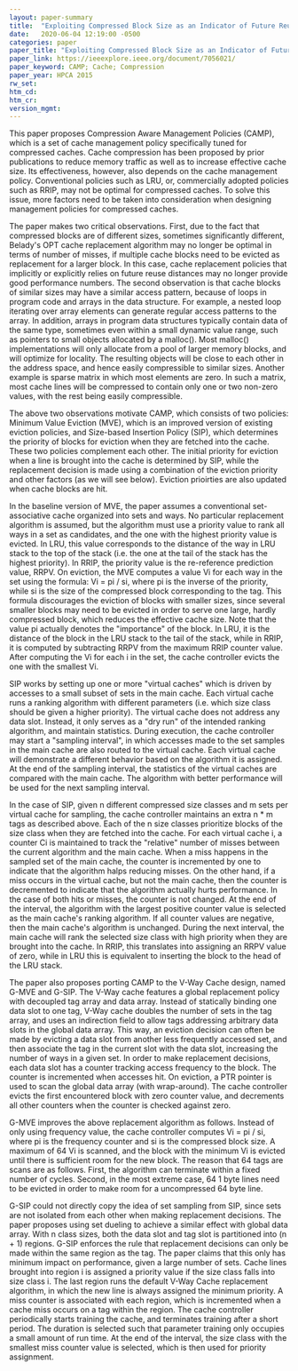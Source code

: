 ```yaml
---
layout: paper-summary
title:  "Exploiting Compressed Block Size as an Indicator of Future Reuse"
date:   2020-06-04 12:19:00 -0500
categories: paper
paper_title: "Exploiting Compressed Block Size as an Indicator of Future Reuse"
paper_link: https://ieeexplore.ieee.org/document/7056021/
paper_keyword: CAMP; Cache; Compression
paper_year: HPCA 2015
rw_set:
htm_cd:
htm_cr:
version_mgmt:
---
```


This paper proposes Compression Aware Management Policies (CAMP), which is a set of cache management policy specifically
tuned for compressed caches. Cache compression has been proposed by prior publications to reduce memory traffic as well
as to increase effective cache size. Its effectiveness, however, also depends on the cache management policy. Conventional
policies such as LRU, or, commercially adopted policies such as RRIP, may not be optimal for compressed caches. To solve
this issue, more factors need to be taken into consideration when designing management policies for compressed caches.

The paper makes two critical observations. First, due to the fact that compressed blocks are of different sizes, sometimes
significantly different, Belady's OPT cache replacement algorithm may no longer be optimal in terms of number of misses, 
if multiple cache blocks need to be evicted as replacement for a larger block. In this case, cache replacement policies 
that implicitly or explicitly relies on future reuse distances may no longer provide good performance numbers.
The second observation is that cache blocks of similar sizes may have a similar access pattern, because of loops in program
code and arrays in the data structure. 
For example, a nested loop iterating over array elements can generate regular access patterns to the array. 
In addition, arrays in program data structures typically contain data of the same type, sometimes even within a small 
dynamic value range, such as pointers to small objects allocated by a malloc(). Most malloc() implementations will
only allocate from a pool of larger memory blocks, and will optimize for locality. The resulting objects will be close 
to each other in the address space, and hence easily compressible to similar sizes. Another example is sparse matrix
in which most elements are zero. In such a matrix, most cache lines will be compressed to contain only one or two non-zero
values, with the rest being easily compressible. 

The above two observations motivate CAMP, which consists of two policies: Minimum Value Eviction (MVE), which is an
improved version of existing eviction policies, and Size-based Insertion Policy (SIP), which determines the priority
of blocks for eviction when they are fetched into the cache. These two policies complement each other. The initial priority
for eviction when a line is brought into the cache is determined by SIP, while the replacement decision is made using a 
combination of the eviction priority and other factors (as we will see below). Eviction prioirties are also updated 
when cache blocks are hit.

In the baseline version of MVE, the paper assumes a conventional set-associative cache organized into sets and ways. 
No particular replacement algorithm is assumed, but the algorithm must use a priority value to rank all ways in a set
as candidates, and the one with the highest priority value is evicted. In LRU, this value corresponds to the distance
of the way in LRU stack to the top of the stack (i.e. the one at the tail of the stack has the highest priority). 
In RRIP, the priority value is the re-reference prediction value, RRPV. On eviction, the MVE computes a value Vi for
each way in the set using the formula: Vi = pi / si, where pi is the inverse of the priority, while si is the size
of the compressed block corresponding to the tag. 
This formula discourages the eviction of blocks with smaller sizes, since several smaller blocks may need to be evicted
in order to serve one large, hardly compressed block, which reduces the effective cache size.
Note that the value pi actually denotes the "importance" of the block.
In LRU, it is the distance of the block in the LRU stack to the tail of the stack, while in RRIP, it is computed by
subtracting RRPV from the maximum RRIP counter value. 
After computing the Vi for each i in the set, the cache controller evicts the one with the smallest Vi. 

SIP works by setting up one or more "virtual caches" which is driven by accesses to a small subset of sets in the main cache. 
Each virtual cache runs a ranking algorithm with different parameters (i.e. which size class should be given a higher priority).
The virtual cache does not address any data slot. Instead, it only serves as a "dry run" of the intended ranking algorithm, 
and maintain statistics.
During execution, the cache controller may start a "sampling interval", in which accesses made to the set samples in the 
main cache are also routed to the virtual cache. Each virtual cache will demonstrate a different behavior based on the 
algorithm it is assigned. At the end of the sampling interval, the statistics of the virtual caches are compared with
the main cache. The algorithm with better performance will be used for the next sampling interval.

In the case of SIP, given n different compressed size classes and m sets per virtual cache for sampling, the cache 
controller maintains an extra n * m tags as described above. Each of the n size classes prioritize blocks of the 
size class when they are fetched into the cache. For each virtual cache i, a counter Ci is maintained to track the 
"relative" number of misses between the current algorithm and the main cache. When a miss happens in the sampled
set of the main cache, the counter is incremented by one to indicate that the algorithm halps reducing misses. 
On the other hand, if a miss occurs in the virtual cache, but not the main cache, then the counter is decremented
to indicate that the algorithm actually hurts performance. In the case of both hits or misses, the counter 
is not changed. At the end of the interval, the algorithm with the largest positive counter value is selected as the 
main cache's ranking algorithm. If all counter values are negative, then the main cache's algorithm is unchanged.
During the next interval, the main cache will rank the selected size class with high priority when they are brought
into the cache. In RRIP, this translates into assigning an RRPV value of zero, while in LRU this is equivalent to inserting
the block to the head of the LRU stack.

The paper also proposes porting CAMP to the V-Way Cache design, named G-MVE and G-SIP. The V-Way cache features a global
replacement policy with decoupled tag array and data array. Instead of statically binding one data slot to one tag,
V-Way cache doubles the number of sets in the tag array, and uses an indirection field to allow tags addressing arbitrary
data slots in the global data array. This way, an eviction decision can often be made by evicting a data slot from
another less frequently accessed set, and then associate the tag in the current slot with the data slot, increasing
the number of ways in a given set. 
In order to make replacement decisions, each data slot has a counter tracking access frequency to the block. The 
counter is incremented when accesses hit. On eviction, a PTR pointer is used to scan the global data array (with wrap-around).
The cache controller evicts the first encountered block with zero counter value, and decrements all other counters
when the counter is checked against zero.

G-MVE improves the above replacement algorithm as follows. Instead of only using frequency value, the cache controller
computes Vi = pi / si, where pi is the frequency counter and si is the compressed block size. A maximum of 64 Vi is scanned,
and the block with the minimum Vi is evicted until there is sufficient room for the new block. 
The reason that 64 tags are scans are as follows. First, the algorithm can terminate within a fixed number of cycles. 
Second, in the most extreme case, 64 1 byte lines need to be evicted in order to make room for a uncompressed 64 byte line. 

G-SIP could not directly copy the idea of set sampling from SIP, since sets are not isolated from each other when making
replacement decisions. The paper proposes using set dueling to achieve a similar effect with global data array. With 
n class sizes, both the data slot and tag slot is partitioned into (n + 1) regions. 
G-SIP enforces the rule that replacement decisions can only be made within the same region as the tag. 
The paper claims that this only has minimum impact on performance, given a large number of sets.
Cache lines brought into region i is assigned a priority value if the size class falls into size class i. The last region
runs the default V-Way Cache replacement algorithm, in which the new line is always assigned the minimum priority. 
A miss counter is associated with each region, which is incremented when a cache miss occurs on a tag within the region. 
The cache controller periodically starts training the cache, and terminates training after a short period. The duration
is selected such that parameter training only occupies a small amount of run time.
At the end of the interval, the size class with the smallest miss counter value is selected, which is then used for 
priority assignment.
